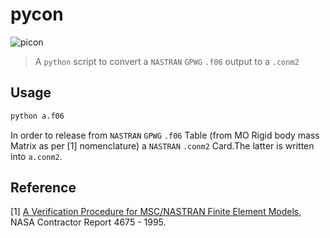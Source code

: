# pycon

![picon](https://images-na.ssl-images-amazon.com/images/I/51ekKN9T7rL.jpg)

> A `python` script to convert a `NASTRAN` `GPWG` `.f06` output to a `.conm2`

## Usage

``` bash
python a.f06
```
In order to release from `NASTRAN` `GPWG` `.f06` Table (from MO Rigid body mass Matrix as per  [1] nomenclature) a `NASTRAN` `.conm2` Card.The latter is written into `a.conm2`.

## Reference

[1]	[A Verification Procedure for MSC/NASTRAN Finite
Element Models](http://citeseerx.ist.psu.edu/viewdoc/download?doi=10.1.1.81.951&rep=rep1&type=pdf), NASA Contractor Report 4675 - 1995.
